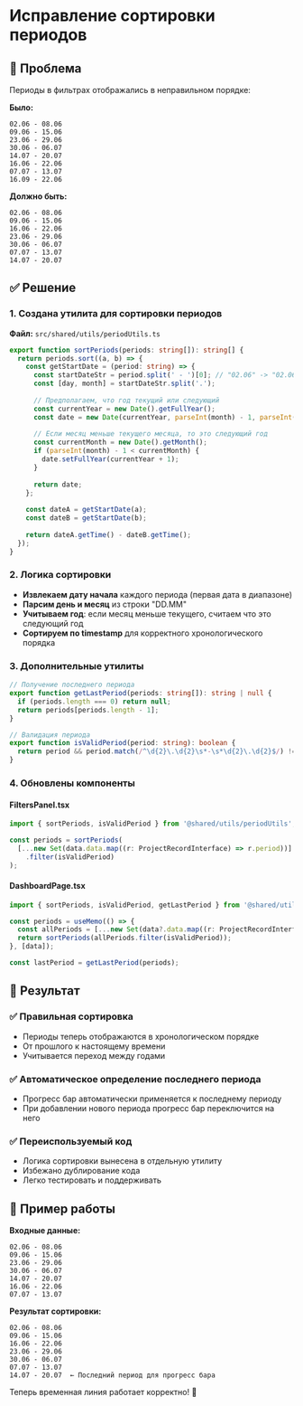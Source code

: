 # Исправление сортировки периодов

## 🎯 Проблема

Периоды в фильтрах отображались в неправильном порядке:

**Было:**
```
02.06 - 08.06
09.06 - 15.06
23.06 - 29.06
30.06 - 06.07
14.07 - 20.07
16.06 - 22.06
07.07 - 13.07
16.09 - 22.06
```

**Должно быть:**
```
02.06 - 08.06
09.06 - 15.06
16.06 - 22.06
23.06 - 29.06
30.06 - 06.07
07.07 - 13.07
14.07 - 20.07
```

## ✅ Решение

### 1. **Создана утилита для сортировки периодов**

**Файл:** `src/shared/utils/periodUtils.ts`

```typescript
export function sortPeriods(periods: string[]): string[] {
  return periods.sort((a, b) => {
    const getStartDate = (period: string) => {
      const startDateStr = period.split(' - ')[0]; // "02.06" -> "02.06"
      const [day, month] = startDateStr.split('.');
      
      // Предполагаем, что год текущий или следующий
      const currentYear = new Date().getFullYear();
      const date = new Date(currentYear, parseInt(month) - 1, parseInt(day));
      
      // Если месяц меньше текущего месяца, то это следующий год
      const currentMonth = new Date().getMonth();
      if (parseInt(month) - 1 < currentMonth) {
        date.setFullYear(currentYear + 1);
      }
      
      return date;
    };
    
    const dateA = getStartDate(a);
    const dateB = getStartDate(b);
    
    return dateA.getTime() - dateB.getTime();
  });
}
```

### 2. **Логика сортировки**

- **Извлекаем дату начала** каждого периода (первая дата в диапазоне)
- **Парсим день и месяц** из строки "DD.MM"
- **Учитываем год**: если месяц меньше текущего, считаем что это следующий год
- **Сортируем по timestamp** для корректного хронологического порядка

### 3. **Дополнительные утилиты**

```typescript
// Получение последнего периода
export function getLastPeriod(periods: string[]): string | null {
  if (periods.length === 0) return null;
  return periods[periods.length - 1];
}

// Валидация периода
export function isValidPeriod(period: string): boolean {
  return period && period.match(/^\d{2}\.\d{2}\s*-\s*\d{2}\.\d{2}$/) !== null;
}
```

### 4. **Обновлены компоненты**

#### **FiltersPanel.tsx**
```typescript
import { sortPeriods, isValidPeriod } from '@shared/utils/periodUtils';

const periods = sortPeriods(
  [...new Set(data.data.map((r: ProjectRecordInterface) => r.period))]
    .filter(isValidPeriod)
);
```

#### **DashboardPage.tsx**
```typescript
import { sortPeriods, isValidPeriod, getLastPeriod } from '@shared/utils/periodUtils';

const periods = useMemo(() => {
  const allPeriods = [...new Set(data?.data.map((r: ProjectRecordInterface) => r.period) || [])];
  return sortPeriods(allPeriods.filter(isValidPeriod));
}, [data]);

const lastPeriod = getLastPeriod(periods);
```

## 🎯 Результат

### ✅ **Правильная сортировка**
- Периоды теперь отображаются в хронологическом порядке
- От прошлого к настоящему времени
- Учитывается переход между годами

### ✅ **Автоматическое определение последнего периода**
- Прогресс бар автоматически применяется к последнему периоду
- При добавлении нового периода прогресс бар переключится на него

### ✅ **Переиспользуемый код**
- Логика сортировки вынесена в отдельную утилиту
- Избежано дублирование кода
- Легко тестировать и поддерживать

## 📱 Пример работы

**Входные данные:**
```
02.06 - 08.06
09.06 - 15.06
23.06 - 29.06
30.06 - 06.07
14.07 - 20.07
16.06 - 22.06
07.07 - 13.07
```

**Результат сортировки:**
```
02.06 - 08.06
09.06 - 15.06
16.06 - 22.06
23.06 - 29.06
30.06 - 06.07
07.07 - 13.07
14.07 - 20.07  ← Последний период для прогресс бара
```

Теперь временная линия работает корректно! 🚀 